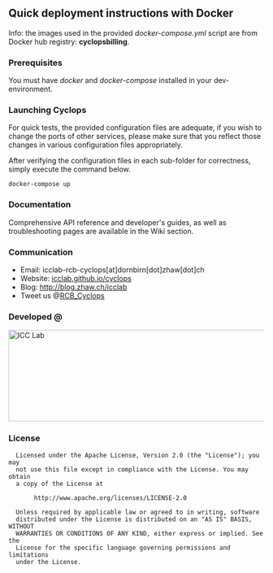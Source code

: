 ## Quick deployment instructions with Docker

Info: the images used in the provided *docker-compose.yml* script are from Docker hub registry: **cyclopsbilling**.

### Prerequisites
You must have *docker* and *docker-compose* installed in your dev-environment.

### Launching Cyclops
For quick tests, the provided configuration files are adequate, if you wish to change the ports of other services, please make sure that you reflect those changes in various configuration files appropriately.

After verifying the configuration files in each sub-folder for correctness, simply execute the command below.

```
docker-compose up
```

### Documentation
Comprehensive API reference and developer's guides, as well as troubleshooting pages are available in the Wiki section.

### Communication
  * Email: icclab-rcb-cyclops[at]dornbirn[dot]zhaw[dot]ch
  * Website: <a href="http://icclab.github.io/cyclops" target="_blank">icclab.github.io/cyclops</a>
  * Blog: <a href="http://blog.zhaw.ch/icclab" target="_blank">http://blog.zhaw.ch/icclab</a>
  * Tweet us @<a href="https://twitter.com/rcb_cyclops" target="_blank">RCB_Cyclops</a>
   
### Developed @
<img src="https://blog.zhaw.ch/icclab/files/2016/03/cropped-service_engineering_logo_zhawblue_banner.jpg" alt="ICC Lab" height="180" width="620"></img>

### License
 
      Licensed under the Apache License, Version 2.0 (the "License"); you may
      not use this file except in compliance with the License. You may obtain
      a copy of the License at
 
           http://www.apache.org/licenses/LICENSE-2.0
 
      Unless required by applicable law or agreed to in writing, software
      distributed under the License is distributed on an "AS IS" BASIS, WITHOUT
      WARRANTIES OR CONDITIONS OF ANY KIND, either express or implied. See the
      License for the specific language governing permissions and limitations
      under the License.